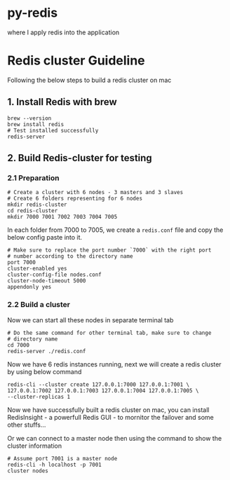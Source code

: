 # py-redis
where I apply redis into the application


# Redis cluster Guideline
Following the below steps to build a redis cluster on mac
## 1. Install Redis with brew
    brew --version
    brew install redis
    # Test installed successfully
    redis-server

## 2. Build Redis-cluster for testing
### 2.1 Preparation
    # Create a cluster with 6 nodes - 3 masters and 3 slaves
    # Create 6 folders representing for 6 nodes 
    mkdir redis-cluster
    cd redis-cluster
    mkdir 7000 7001 7002 7003 7004 7005

In each folder from 7000 to 7005, we create a `redis.conf` file and copy the below config paste into it.

    # Make sure to replace the port number `7000` with the right port
    # number according to the directory name
    port 7000
    cluster-enabled yes
    cluster-config-file nodes.conf
    cluster-node-timeout 5000
    appendonly yes
### 2.2 Build a cluster
Now we can start all these nodes in separate terminal tab

    # Do the same command for other terminal tab, make sure to change 
    # directory name
    cd 7000
    redis-server ./redis.conf

Now we have 6 redis instances running, next we will create a redis cluster by using below command

    redis-cli --cluster create 127.0.0.1:7000 127.0.0.1:7001 \
    127.0.0.1:7002 127.0.0.1:7003 127.0.0.1:7004 127.0.0.1:7005 \
    --cluster-replicas 1

Now we have successfully built a redis cluster on mac, you can install RedisInsight - a powerfull Redis GUI - to mornitor the failover and some other stuffs...

Or we can connect to a master node then using the command to show the cluster information

    # Assume port 7001 is a master node
    redis-cli -h localhost -p 7001 
    cluster nodes